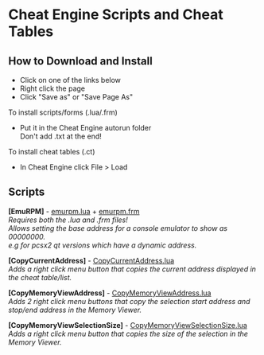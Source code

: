 # Cheat Engine Scripts and Cheat Tables


## How to Download and Install
- Click on one of the links below
- Right click the page
- Click "Save as" or "Save Page As"

To install scripts/forms (.lua/.frm)
- Put it in the Cheat Engine autorun folder<br>
  Don't add .txt at the end!

To install cheat tables (.ct)
- In Cheat Engine click File > Load

## Scripts
**[EmuRPM]** - [emurpm.lua](https://raw.githubusercontent.com/Linkz64/Cheat-Engine-Scripts/refs/heads/main/Emulator/EmuRPM/emurpm.lua) + [emurpm.frm](https://raw.githubusercontent.com/Linkz64/Cheat-Engine-Scripts/refs/heads/main/Emulator/EmuRPM/emurpm.frm)<br>
*Requires both the .lua and .frm files!<br>
Allows setting the base address for a console emulator to show as 00000000.<br>
e.g for pcsx2 qt versions which have a dynamic address.*

**[CopyCurrentAddress]** - [CopyCurrentAddress.lua](https://raw.githubusercontent.com/Linkz64/Cheat-Engine-Scripts/refs/heads/main/General/CopyCurrentAddress.lua)<br>
*Adds a right click menu button that copies the current address displayed in the cheat table/list.*

**[CopyMemoryViewAddress]** - [CopyMemoryViewAddress.lua](https://raw.githubusercontent.com/Linkz64/Cheat-Engine-Scripts/refs/heads/main/General/CopyMemoryViewAddress.lua)<br>
*Adds 2 right click menu buttons that copy the selection start address and stop/end address in the Memory Viewer.*

**[CopyMemoryViewSelectionSize]** - [CopyMemoryViewSelectionSize.lua](https://raw.githubusercontent.com/Linkz64/Cheat-Engine-Scripts/refs/heads/main/General/CopyMemoryViewSelectionSize.lua)<br>
*Adds a right click menu button that copies the size of the selection in the Memory Viewer.*
